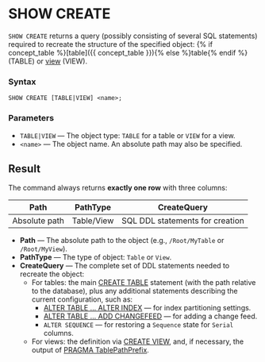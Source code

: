 # SHOW CREATE

`SHOW CREATE` returns a query (possibly consisting of several SQL statements) required to recreate the structure of the specified object: {% if concept_table %}[table]({{ concept_table }}){% else %}table{% endif %} (TABLE) or [view](../../../concepts/datamodel/view.md) (VIEW).

### Syntax

```yql
SHOW CREATE [TABLE|VIEW] <name>;
```

### Parameters

* `TABLE|VIEW` — The object type: `TABLE` for a table or `VIEW` for a view.
* `<name>` — The object name. An absolute path may also be specified.

## Result

The command always returns **exactly one row** with three columns:

| Path            | PathType   | CreateQuery                      |
|-----------------|------------|----------------------------------|
| Absolute path   | Table/View | SQL DDL statements for creation  |

- **Path** — The absolute path to the object (e.g., `/Root/MyTable` or `/Root/MyView`).
- **PathType** — The type of object: `Table` or `View`.
- **CreateQuery** — The complete set of DDL statements needed to recreate the object:
    - For tables: the main [CREATE TABLE](create_table/index.md) statement (with the path relative to the database), plus any additional statements describing the current configuration, such as:
        - [ALTER TABLE ... ALTER INDEX](alter_table/indexes#altering-an-index-alter-index) — for index partitioning settings.
        - [ALTER TABLE ... ADD CHANGEFEED](alter_table/changefeed.md) — for adding a change feed.
        - `ALTER SEQUENCE` — for restoring a `Sequence` state for `Serial` columns.
    - For views: the definition via [CREATE VIEW](create-view.md), and, if necessary, the output of [PRAGMA TablePathPrefix](pragma#tablepathprefix-table-path-prefix).
